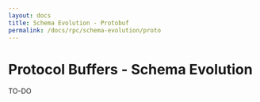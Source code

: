 ```yaml
---
layout: docs
title: Schema Evolution - Protobuf
permalink: /docs/rpc/schema-evolution/proto
---
```


# Protocol Buffers - Schema Evolution

TO-DO